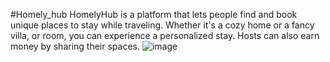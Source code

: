 #Homely_hub
HomelyHub is a platform that lets people find and book unique places to stay while traveling. Whether it's a cozy home or a fancy villa, or room, you can experience a personalized stay. Hosts can also earn money by sharing their spaces. ![image](https://github.com/ShreyaChandrappa/Homely_hub/assets/163708596/7ff7eeeb-99c7-478d-9ac0-70102dfd194c)
